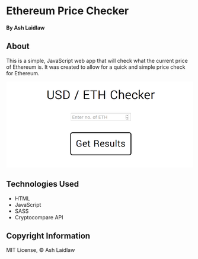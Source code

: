 # Ethereum Price Checker
#### By Ash Laidlaw

## About

This is a simple, JavaScript web app that will check what the current price of Ethereum is. It was created to allow for a quick and simple price check for Ethereum.

![App Screenshot](eth-screenshot.png)

## Technologies Used

* HTML
* JavaScript
* SASS
* Cryptocompare API

## Copyright Information

MIT License, © Ash Laidlaw
